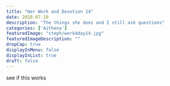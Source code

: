 ```yaml
---
title: "Her Work and Devotion 14"
date: 2018-07-10
description: "The things she does and I still ask questions"
categories: ['Aithena']
featuredImage: "steph/work4day14.jpg"
featuredImageDescription: ""
dropCap: true
displayInMenu: false
displayInList: true
draft: false
---
```


see if this works
